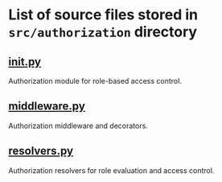 # List of source files stored in `src/authorization` directory

## [__init__.py](__init__.py)
Authorization module for role-based access control.

## [middleware.py](middleware.py)
Authorization middleware and decorators.

## [resolvers.py](resolvers.py)
Authorization resolvers for role evaluation and access control.

